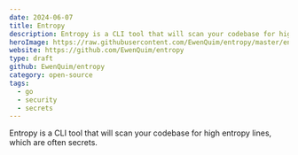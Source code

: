 ```yaml
---
date: 2024-06-07
title: Entropy
description: Entropy is a CLI tool that will scan your codebase for high entropy lines, which are often secrets.
heroImage: https://raw.githubusercontent.com/EwenQuim/entropy/master/entropy.png
website: https://github.com/EwenQuim/entropy
type: draft
github: EwenQuim/entropy
category: open-source
tags:
  - go
  - security
  - secrets
---
```


Entropy is a CLI tool that will scan your codebase for high entropy lines, which are often secrets.
